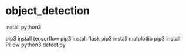 # object_detection

install python3 

pip3 install tensorflow
pip3 install flask
pip3 install matplotlib
pip3 install Pillow
python3 detect.py
